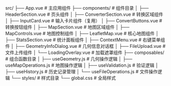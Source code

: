 src/
├── App.vue                          # 主应用组件
├── components/                      # 组件目录
│   ├── HeaderSection.vue           # 页头组件
│   ├── ConverterSection.vue         # 转换区域组件
│   ├── InputCard.vue               # 输入卡片组件（复用）
│   ├── ConvertButtons.vue          # 转换按钮组件
│   ├── MapSection.vue              # 地图区域组件
│   ├── MapControls.vue             # 地图控制组件
│   ├── LeafletMap.vue              # 核心地图组件
│   ├── StatsSection.vue            # 统计面板组件
│   ├── ContextMenu.vue             # 右键菜单组件
│   ├── GeometryInfoDialog.vue      # 几何信息对话框
│   ├── FileUpload.vue              # 文件上传组件
│   └── LoadingOverlay.vue          # 加载遮罩组件
├── composables/                     # 组合函数目录
│   ├── useGeometry.js              # 几何操作逻辑
│   ├── useMapOperations.js         # 地图操作逻辑
│   ├── useValidation.js            # 验证逻辑
│   ├── useHistory.js               # 历史记录管理
│   └── useFileOperations.js        # 文件操作逻辑
└── styles/                         # 样式目录
└── global.css                  # 全局样式